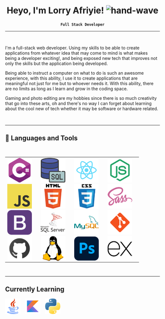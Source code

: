 <h1 align="center">
    Heyo, I'm Lorry Afriyie!
    <img src="https://media.giphy.com/media/hvRJCLFzcasrR4ia7z/giphy.gif" width="28" alt="hand-wave" />
</h1>
<div align="center">

**`Full Stack Developer`**
</div>

---
<br />
<div>
    <p>
        I'm a full-stack web developer. Using my skills to be able to create applications from whatever idea that may come to mind is what makes 
        being a developer exciting!, and being exposed new tech that improves not only the skills but the application being developed.
    </p>
    <p>
        Being able to instruct a computer on what to do is such an awesome experience, with this ability, I use it to create applications that are meaningful not just for me but to whoever needs it. 
        With this ability, there are no limits as long as I learn and grow in the coding space.
    </p>
    <p>
        Gaming and photo editing are my hobbies since there is so much creativity that go into these arts, 
        oh and there's no way I can forget about learning about the cool new 
        of tech whether it may be software or hardware related.
    </p>
    <br/>
</div>

---
<div>
    <h2>🧰 Languages and Tools</h2>
    <br/>
</div>

<table style="margin-left: auto; margin-right: auto; align: center">
        <tr>
            <td><img align="center" src="images/c-sharp.png" style="margin-right: 15px" width="80px" alt="c-sharp" /></td>
            <td><img align="center" alt="SQLServer" width="80px" style="margin-right: 15px" src="images/sql-server.png"/></td>
            <td><img align="center" alt="React" width="80px" style="margin-right: 15px" src="https://raw.githubusercontent.com/github/explore/80688e429a7d4ef2fca1e82350fe8e3517d3494d/topics/react/react.png" /></td>
            <td><img align="center" alt="Node.js" width="80px" style="margin-right: 15px" src="images/icons8-node-js-240.png" /></td>
        </tr>
         <tr>
            <td><img align="center" alt="JavaScript" width="80px" style="margin-right: 15px" src="https://raw.githubusercontent.com/github/explore/80688e429a7d4ef2fca1e82350fe8e3517d3494d/topics/javascript/javascript.png" /></td>
            <td><img align="center" alt="HTML5" width="80px" style="margin-right: 15px" src="https://raw.githubusercontent.com/github/explore/80688e429a7d4ef2fca1e82350fe8e3517d3494d/topics/html/html.png" /></td>
            <td><img align="center" alt="CSS3" width="80px" style="margin-right: 15px" src="https://raw.githubusercontent.com/github/explore/80688e429a7d4ef2fca1e82350fe8e3517d3494d/topics/css/css.png" /></td>
            <td><img align="center" alt="Sass" width="80px" style="margin-right: 15px" src="https://raw.githubusercontent.com/github/explore/80688e429a7d4ef2fca1e82350fe8e3517d3494d/topics/sass/sass.png" /></td>
        </tr>
         <tr>
            <td><img align="center" src="images/bootstrap.png" alt="bootstrap" width="80px" style="margin-right: 10px" /></td>
            <td><img align="center" src="images/mssql-server.png" alt="mssql" width="80px" style="margin-right: 10px" /></td>
            <td><img align="center" alt="MySQL" width="80px" style="margin-right: 15px" src="images/icons8-mysql-logo-240.png" /></td>
            <td><img align="left" alt="Git" width="80px" style="margin-right: 15px" src="images/icons8-git-240.png" /></td>
        </tr>
         <tr>
            <td><img align="center" alt="GitHub" width="80px" style="margin-right: 15px" src="images/icons8-github-240.png" /></td>
            <td><img align="center" alt="Linux" width="80px" style="margin-right: 15px" src="images/linux.png"></td>
            <td><img align="center" src="images/photoshop.png" alt="Photoshop" width="80px" style="margin-right: 15px" /></td>
            <td><img align="center" alt="Express.js" width="80px" style="margin-right: 15px" src="images/icons8-express-js-150.png" /></td>
        </tr>
    </table>


<br/>

---
<div>
    <h2>Currently Learning</h2>
    <div>
        <img align="left" src="images/java.png" style="margin-right: 15px" width="50px" alt="java"/>
        <img align="left" src="images/icons8-kotlin-144.png" style="margin-right: 15px" width="50px" alt="kotlin" />
        <img align="left" alt="Python" src="images/python.png" width="50px" style="margin-right: 15px" />
    </div>
    <br/><br/>
</div>


<!--
Here are some ideas to get you started:
- 🔭 I’m currently working on ...
- 🌱 I’m currently learning ...
- 👯 I’m looking to collaborate on ...
- 🤔 I’m looking for help with ...
- 💬 Ask me about ...
- 📫 How to reach me: ...
- 😄 Pronouns: ...
- ⚡ Fun fact: ...
-->

<!---
LorryAfriyie/LorryAfriyie is a ✨ special ✨ repository because its `README.md` (this file) appears on your GitHub profile.
You can click the Preview link to take a look at your changes.
--->
